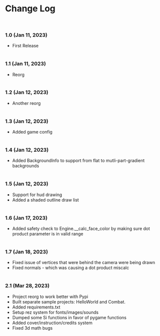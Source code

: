 
# Change Log

<BR>

### 1.0 (Jan 11, 2023)
- First Release
<BR><BR>

### 1.1 (Jan 11, 2023)
- Reorg
<BR><BR>

### 1.2 (Jan 12, 2023)
- Another reorg
<BR><BR>

### 1.3 (Jan 12, 2023)
- Added game config
<BR><BR>

### 1.4 (Jan 12, 2023)
- Added BackgroundInfo to support from flat to mutli-part-gradient backgrounds
<BR><BR>

### 1.5 (Jan 12, 2023)
- Support for hud drawing
- Added a shaded outline draw list
<BR><BR>

### 1.6 (Jan 17, 2023)
- Added safety check to Engine.__calc_face_color by making sure dot product parameter is in valid range
<BR><BR>

### 1.7 (Jan 18, 2023)
- Fixed issue of vertices that were behind the camera were being drawn
- Fixed normals - which was causing a dot product miscalc
<BR><BR>

### 2.1 (Mar 28, 2023) 
- Project reorg to work better with Pypi
- Built separate sample projects: HelloWorld and Combat.
- Added requirements.txt
- Setup rez system for fonts/images/sounds
- Dumped some Si functions in favor of pygame functions
- Added cover/instruction/credits system
- Fixed 3d math bugs
<BR><BR>

<BR><BR><BR><BR>
